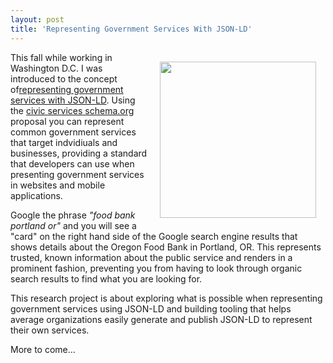 ```yaml
---
layout: post
title: 'Representing Government Services With JSON-LD'
---
```

<p><img style="padding: 15px;" src="https://s3.amazonaws.com/kinlane-productions/federal-government/government-services/government-services-oregon-food-bank-2.png" alt="" width="250" align="right" /></p>
<p>This fall while working in Washington D.C. I was introduced to the concept of<a href="https://s3.amazonaws.com/kinlane-productions/federal-government/government-services/RepresentingGovernmentServiceswithJSON-LD.pdf">representing government services with JSON-LD</a>.  Using the <a href="http://www.w3.org/wiki/WebSchemas/CivicServices">civic services schema.org</a> proposal you can represent common government services that target  indvidiuals and businesses, providing a standard that developers can use when presenting government services in websites and mobile applications.</p>
<p>Google the phrase <em>"food bank portland or"</em> and you will see a "card" on the right hand side of the Google search engine results that shows details about the Oregon Food Bank in Portland, OR. This represents trusted, known  information about the public service and renders in a prominent fashion, preventing you from having to look through organic search results to find what you are looking for.</p>
<p>This research project is about exploring what is possible when representing government services using JSON-LD and building tooling that helps average organizations easily generate and publish JSON-LD to represent their own services.</p>
<p>More to come...</p>